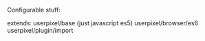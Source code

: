 Configurable stuff:

extends:
  userpixel/base (just javascript es5)
  userpixel/browser/es6
  userpixel/plugin/import
